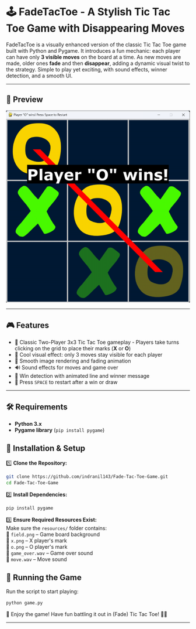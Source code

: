 
# 🕹️ FadeTacToe - A Stylish Tic Tac Toe Game with Disappearing Moves

FadeTacToe is a visually enhanced version of the classic Tic Tac Toe game built with Python and Pygame. It introduces a fun mechanic: each player can have only **3 visible moves** on the board at a time. As new moves are made, older ones **fade** and then **disappear**, adding a dynamic visual twist to the strategy. Simple to play yet exciting, with sound effects, winner detection, and a smooth UI.

---

## 📸 Preview  
<p align="center">
  <img src="https://github.com/indranil143/Fade-Tac-Toe-Game/blob/main/SS.png" alt="Fade Tac Toe Screenshot">
</p>

---

## 🎮 Features
- 🔁 Classic Two-Player 3x3 Tic Tac Toe gameplay - Players take turns clicking on the grid to place their marks (**X** or **O**)
- 🌟 Cool visual effect: only 3 moves stay visible for each player
- 🎨 Smooth image rendering and fading animation
- 🔊 Sound effects for moves and game over
- 👑 Win detection with animated line and winner message
- 🔄 Press `SPACE` to restart after a win or draw

---

## 🛠️ Requirements  
- **Python 3.x**  
- **Pygame library** (`pip install pygame`)  

## 🚀 Installation & Setup  

1️⃣ **Clone the Repository:**  
```bash
git clone https://github.com/indranil143/Fade-Tac-Toe-Game.git
cd Fade-Tac-Toe-Game
```

2️⃣ **Install Dependencies:**  
```bash
pip install pygame
```

3️⃣ **Ensure Required Resources Exist:**  
Make sure the `resources/` folder contains:  
📌 `field.png` – Game board background  
📌 `x.png` – X player's mark  
📌 `o.png` – O player's mark  
📌 `game_over.wav` – Game over sound  
📌 `move.wav` – Move sound  

## 🎲 Running the Game  
Run the script to start playing:  
```bash
python game.py
```

👾 Enjoy the game! Have fun battling it out in (Fade) Tic Tac Toe! 🚀🎉

---
